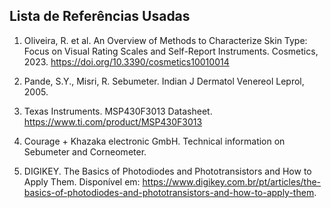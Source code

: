 ## Lista de Referências Usadas

1. Oliveira, R. et al. An Overview of Methods to Characterize Skin Type: Focus on Visual Rating Scales and Self-Report Instruments. Cosmetics, 2023. https://doi.org/10.3390/cosmetics10010014

2. Pande, S.Y., Misri, R. Sebumeter. Indian J Dermatol Venereol Leprol, 2005.

3. Texas Instruments. MSP430F3013 Datasheet. https://www.ti.com/product/MSP430F3013

4. Courage + Khazaka electronic GmbH. Technical information on Sebumeter and Corneometer.

5. DIGIKEY. The Basics of Photodiodes and Phototransistors and How to Apply Them. Disponível em: https://www.digikey.com.br/pt/articles/the-basics-of-photodiodes-and-phototransistors-and-how-to-apply-them. 
